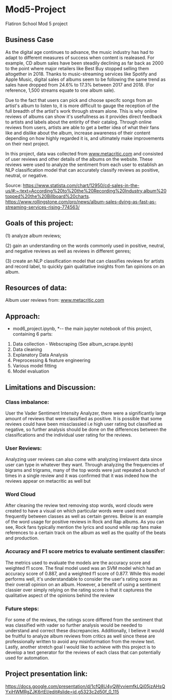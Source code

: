 # Mod5-Project
Flatiron School Mod 5 project

## Business Case
As the digital age continues to advance, the music industry has had to adapt to different measures of success when content is realeased. For example, CD album sales have been steadily declining as far back as 2000 to the point where major retailers like Best Buy stopped selling them altogether in 2018. Thanks to music-streaming services like Spotify and Apple Music, digital sales of albums seem to be following the same trend as sales have dropped from 24.6% to 17.3% between 2017 and 2018. (For reference, 1,500 streams equate to one album sale).

Due to the fact that users can pick and choose specifc songs from an artist's album to listen to, it is more difficult to gauge the reception of the full breadth of the artist's work through stream alone. This is why online reviews of albums can show it's usefullness as it provides direct feedback to artists and labels about the entirity of their catalog. Through online reviews from users, artists are able to get a better idea of what their fans like and dislike about the album, increase awareness of their content depending on how highly regarded it is, and ultimately make improvements on their next project. 

In this project, data was collected from www.metacritic.com and consisted of user reviews and other details of the albums on the website. These reviews were used to analyze the sentiment from each user to establish an NLP classification model that can accurately classify reviews as positive, neutral, or negative. 

Source:
https://www.statista.com/chart/12950/cd-sales-in-the-us/#:~:text=According%20to%20the%20Recording%20Industry,album%20topped%20the%20Billboard%20charts.
https://www.rollingstone.com/pro/news/album-sales-dying-as-fast-as-streaming-services-rising-774563/

## Goals of this project: 

(1) analyze album reviews; 

(2) gain an understanding on the words commonly used in positive, neutral, and negative reviews as well as reviews in different genres; 

(3) create an NLP classification model that can classifies reviews for artists and record label, to quickly gain qualitative insights from fan opinions on an album.



## Resources of data:
Album user reviews from: 
www.metacritic.com



## Approach:

*  mod6_project.ipynb, *-- the main jupyter notebook of this project, containing 6 parts: 
1. Data collection - Webscraping (See album_scrape.ipynb)
2. Data cleaning
3. Explanatory Data Analysis
4. Preprocessing & feature engineering
5. Various model fitting
6. Model evaluation

## Limitations and Discussion: 

### Class imbalance:

User the Vader Sentiment Intensity Analyzer, there were a significantly large amount of reviews that were classified as positive. It is possible that some reviews could have been missclassied i.e high user rating but classified as negative, so further analysis should be done on the differences between the classifications and the individual user rating for the reviews.

### User Reviews:

Analyzing user reviews can also come with analyzing irrelavent data since user can type in whatever they want. Through analyzing the frequencies of bigrams and trigrams, many of the top words were just repeated a bunch of times in a single review and it was confirmed that it was indeed how the reviews appear on metacritic as well but 

### Word Cloud

After cleaning the review text removing stop words, word clouds were created to have a visual on which particular words were used most frequently between classes as well as certain genres. Below is an example of the word usage for positive reviews in Rock and Rap albums. As you can see, Rock fans typically mention the lyrics and sound while rap fans make references to a certain track on the album as well as the quality of the beats and production.

### Accuracy and F1 score metrics to evaluate sentiment classifer:

The metrics used to evaluate the models are the accuracy score and weighted f1 score. The final model used was an SVM model which had an accuracy score of 0.887, and a weighted f1 score of 0.877. While this model performs well, it's understandable to consider the user's rating score as their overall opinion on an album. However, a benefit of using a sentiment classier over simply relying on the rating score is that it capturess the qualitative aspect of the opinions behind the review

### Future steps:

For some of the reviews, the ratings score differed from the sentiment that was classified with vader so further analysis would be needed to understand and correct these discrepancies. Additionally, I believe it would be fruitful to analyze album reviews from critics as well since these are professionally written to avoid any misinformation from the review text. Lastly, another stretch goal I would like to achieve with this project is to develop a text generator for the reviews of each class that can potentially used for automation.


## Project presentation link:

https://docs.google.com/presentation/d/1cfQ8U4yQWvviemfkLQi05jzAHsQYxiHWMRgZJK6rtEI/edit#slide=id.g5323c2d50f_0_115
